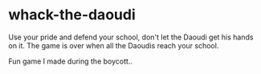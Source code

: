 # whack-the-daoudi

Use your pride and defend your school, don't let the Daoudi get his hands on it.
The game is over when all the Daoudis reach your school.

Fun game I made during the boycott..
